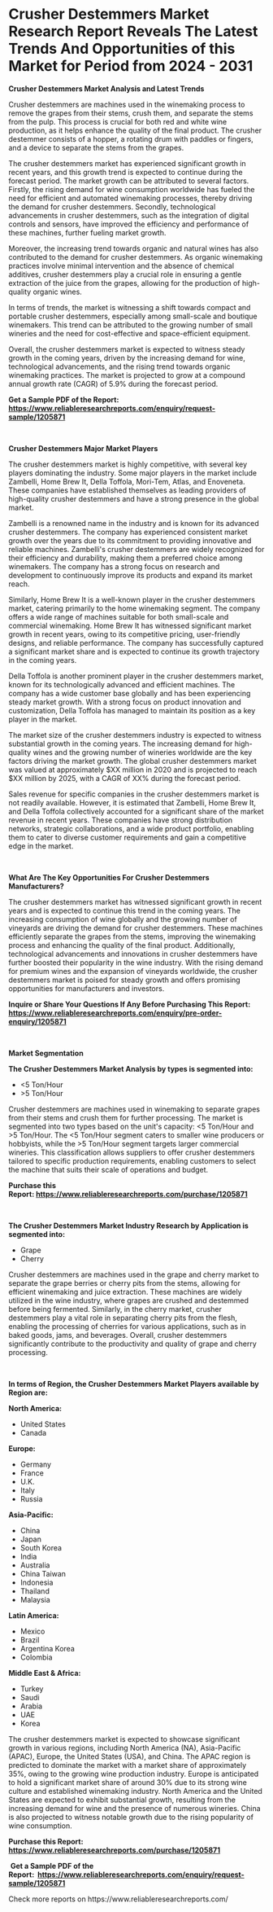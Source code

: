 <p><h1>Crusher Destemmers Market Research Report Reveals The Latest Trends And Opportunities of this Market for Period from 2024 - 2031</h1></p><p><strong>Crusher Destemmers Market Analysis and Latest Trends</strong></p>
<p><p>Crusher destemmers are machines used in the winemaking process to remove the grapes from their stems, crush them, and separate the stems from the pulp. This process is crucial for both red and white wine production, as it helps enhance the quality of the final product. The crusher destemmer consists of a hopper, a rotating drum with paddles or fingers, and a device to separate the stems from the grapes.</p><p>The crusher destemmers market has experienced significant growth in recent years, and this growth trend is expected to continue during the forecast period. The market growth can be attributed to several factors. Firstly, the rising demand for wine consumption worldwide has fueled the need for efficient and automated winemaking processes, thereby driving the demand for crusher destemmers. Secondly, technological advancements in crusher destemmers, such as the integration of digital controls and sensors, have improved the efficiency and performance of these machines, further fueling market growth.</p><p>Moreover, the increasing trend towards organic and natural wines has also contributed to the demand for crusher destemmers. As organic winemaking practices involve minimal intervention and the absence of chemical additives, crusher destemmers play a crucial role in ensuring a gentle extraction of the juice from the grapes, allowing for the production of high-quality organic wines.</p><p>In terms of trends, the market is witnessing a shift towards compact and portable crusher destemmers, especially among small-scale and boutique winemakers. This trend can be attributed to the growing number of small wineries and the need for cost-effective and space-efficient equipment.</p><p>Overall, the crusher destemmers market is expected to witness steady growth in the coming years, driven by the increasing demand for wine, technological advancements, and the rising trend towards organic winemaking practices. The market is projected to grow at a compound annual growth rate (CAGR) of 5.9% during the forecast period.</p></p>
<p><strong>Get a Sample PDF of the Report:&nbsp; <a href="https://www.reliableresearchreports.com/enquiry/request-sample/1205871">https://www.reliableresearchreports.com/enquiry/request-sample/1205871</a></strong></p>
<p>&nbsp;</p>
<p><strong>Crusher Destemmers Major Market Players</strong></p>
<p><p>The crusher destemmers market is highly competitive, with several key players dominating the industry. Some major players in the market include Zambelli, Home Brew It, Della Toffola, Mori-Tem, Atlas, and Enoveneta. These companies have established themselves as leading providers of high-quality crusher destemmers and have a strong presence in the global market.</p><p>Zambelli is a renowned name in the industry and is known for its advanced crusher destemmers. The company has experienced consistent market growth over the years due to its commitment to providing innovative and reliable machines. Zambelli's crusher destemmers are widely recognized for their efficiency and durability, making them a preferred choice among winemakers. The company has a strong focus on research and development to continuously improve its products and expand its market reach.</p><p>Similarly, Home Brew It is a well-known player in the crusher destemmers market, catering primarily to the home winemaking segment. The company offers a wide range of machines suitable for both small-scale and commercial winemaking. Home Brew It has witnessed significant market growth in recent years, owing to its competitive pricing, user-friendly designs, and reliable performance. The company has successfully captured a significant market share and is expected to continue its growth trajectory in the coming years.</p><p>Della Toffola is another prominent player in the crusher destemmers market, known for its technologically advanced and efficient machines. The company has a wide customer base globally and has been experiencing steady market growth. With a strong focus on product innovation and customization, Della Toffola has managed to maintain its position as a key player in the market.</p><p>The market size of the crusher destemmers industry is expected to witness substantial growth in the coming years. The increasing demand for high-quality wines and the growing number of wineries worldwide are the key factors driving the market growth. The global crusher destemmers market was valued at approximately $XX million in 2020 and is projected to reach $XX million by 2025, with a CAGR of XX% during the forecast period.</p><p>Sales revenue for specific companies in the crusher destemmers market is not readily available. However, it is estimated that Zambelli, Home Brew It, and Della Toffola collectively accounted for a significant share of the market revenue in recent years. These companies have strong distribution networks, strategic collaborations, and a wide product portfolio, enabling them to cater to diverse customer requirements and gain a competitive edge in the market.</p></p>
<p>&nbsp;</p>
<p><strong>What Are The Key Opportunities For Crusher Destemmers Manufacturers?</strong></p>
<p><p>The crusher destemmers market has witnessed significant growth in recent years and is expected to continue this trend in the coming years. The increasing consumption of wine globally and the growing number of vineyards are driving the demand for crusher destemmers. These machines efficiently separate the grapes from the stems, improving the winemaking process and enhancing the quality of the final product. Additionally, technological advancements and innovations in crusher destemmers have further boosted their popularity in the wine industry. With the rising demand for premium wines and the expansion of vineyards worldwide, the crusher destemmers market is poised for steady growth and offers promising opportunities for manufacturers and investors.</p></p>
<p><strong>Inquire or Share Your Questions If Any Before Purchasing This Report: <a href="https://www.reliableresearchreports.com/enquiry/pre-order-enquiry/1205871">https://www.reliableresearchreports.com/enquiry/pre-order-enquiry/1205871</a></strong></p>
<p>&nbsp;</p>
<p><strong>Market Segmentation</strong></p>
<p><strong>The Crusher Destemmers Market Analysis by types is segmented into:</strong></p>
<p><ul><li><5 Ton/Hour</li><li>>5 Ton/Hour</li></ul></p>
<p><p>Crusher destemmers are machines used in winemaking to separate grapes from their stems and crush them for further processing. The market is segmented into two types based on the unit's capacity: <5 Ton/Hour and >5 Ton/Hour. The <5 Ton/Hour segment caters to smaller wine producers or hobbyists, while the >5 Ton/Hour segment targets larger commercial wineries. This classification allows suppliers to offer crusher destemmers tailored to specific production requirements, enabling customers to select the machine that suits their scale of operations and budget.</p></p>
<p><strong>Purchase this Report:&nbsp;<a href="https://www.reliableresearchreports.com/purchase/1205871">https://www.reliableresearchreports.com/purchase/1205871</a></strong></p>
<p>&nbsp;</p>
<p><strong>The Crusher Destemmers Market Industry Research by Application is segmented into:</strong></p>
<p><ul><li>Grape</li><li>Cherry</li></ul></p>
<p><p>Crusher destemmers are machines used in the grape and cherry market to separate the grape berries or cherry pits from the stems, allowing for efficient winemaking and juice extraction. These machines are widely utilized in the wine industry, where grapes are crushed and destemmed before being fermented. Similarly, in the cherry market, crusher destemmers play a vital role in separating cherry pits from the flesh, enabling the processing of cherries for various applications, such as in baked goods, jams, and beverages. Overall, crusher destemmers significantly contribute to the productivity and quality of grape and cherry processing.</p></p>
<p>&nbsp;</p>
<p><strong>In terms of Region, the Crusher Destemmers Market Players available by Region are:</strong></p>
<p>
    <p> <strong> North America: </strong>
        <ul>
            <li>United States</li>
            <li>Canada</li>
        </ul>
        </p> 
    <p> <strong> Europe: </strong>
        <ul>
            <li>Germany</li>
            <li>France</li>
            <li>U.K.</li>
            <li>Italy</li>
            <li>Russia</li>
        </ul>
        </p> 
    <p> <strong> Asia-Pacific: </strong>
        <ul>
            <li>China</li>
            <li>Japan</li>
            <li>South Korea</li>
            <li>India</li>
            <li>Australia</li>
            <li>China Taiwan</li>
            <li>Indonesia</li>
            <li>Thailand</li>
            <li>Malaysia</li>
        </ul>
        </p> 
    <p> <strong> Latin America: </strong>
        <ul>
            <li>Mexico</li>
            <li>Brazil</li>
            <li>Argentina Korea</li>
            <li>Colombia</li>
        </ul>
        </p> 
    <p> <strong> Middle East & Africa: </strong>
        <ul>
            <li>Turkey</li>
            <li>Saudi</li>
            <li>Arabia</li>
            <li>UAE</li>
            <li>Korea</li>
        </ul>
    </p>
    </p>
<p><p>The crusher destemmers market is expected to showcase significant growth in various regions, including North America (NA), Asia-Pacific (APAC), Europe, the United States (USA), and China. The APAC region is predicted to dominate the market with a market share of approximately 35%, owing to the growing wine production industry. Europe is anticipated to hold a significant market share of around 30% due to its strong wine culture and established winemaking industry. North America and the United States are expected to exhibit substantial growth, resulting from the increasing demand for wine and the presence of numerous wineries. China is also projected to witness notable growth due to the rising popularity of wine consumption.</p></p>
<p><strong>Purchase this Report: <a href="https://www.reliableresearchreports.com/purchase/1205871">https://www.reliableresearchreports.com/purchase/1205871</a></strong></p>
<p>&nbsp;<strong>Get a Sample PDF of the Report:&nbsp;&nbsp;<a href="https://www.reliableresearchreports.com/enquiry/request-sample/1205871">https://www.reliableresearchreports.com/enquiry/request-sample/1205871</a></strong></p>
<p><strong></strong></p>
<p>Check more reports on https://www.reliableresearchreports.com/</p>